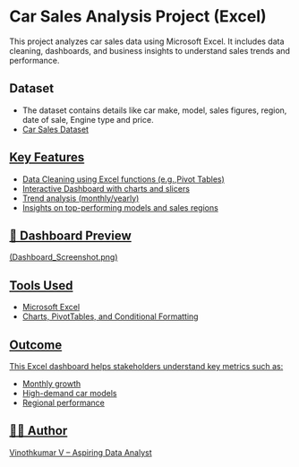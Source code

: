 #  Car Sales Analysis Project (Excel)

This project analyzes car sales data using Microsoft Excel. It includes data cleaning, dashboards, and business insights to understand sales trends and performance.

##  Dataset
- The dataset contains details like car make, model, sales figures, region, date of sale, Engine type and price.
- <a href="https://github.com/Rudhra-07/Car-Sales-Analysis---Dashboard/blob/main/Vinothkumar%20V%20car_sales_data.xlsx"> Car Sales Dataset

##  Key Features
- Data Cleaning using Excel functions (e.g.,Pivot Tables)
- Interactive Dashboard with charts and slicers
- Trend analysis (monthly/yearly)
- Insights on top-performing models and sales regions

## 📸 Dashboard Preview
<a href="https://github.com/Rudhra-07/Car-Sales-Analysis---Dashboard/blob/main/Dashboard%20Img.png">(Dashboard_Screenshot.png)

##  Tools Used
- Microsoft Excel
- Charts, PivotTables, and Conditional Formatting

##  Outcome
This Excel dashboard helps stakeholders understand key metrics such as:
- Monthly growth
- High-demand car models
- Regional performance

## 👨‍💻 Author
Vinothkumar V – Aspiring Data Analyst

